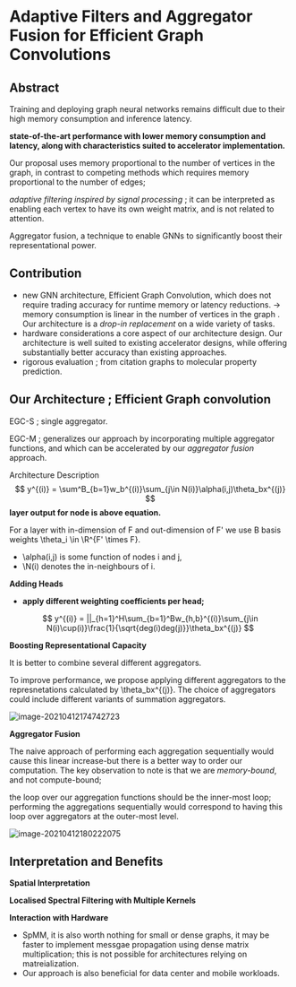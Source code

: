 # Adaptive Filters and Aggregator Fusion for Efficient Graph Convolutions



## Abstract

Training and deploying graph neural networks remains difficult due to their high memory consumption and inference latency.

**state-of-the-art performance with lower memory consumption and latency, along with characteristics suited to accelerator implementation.**

Our proposal uses memory proportional to the number of vertices in the graph, in contrast to competing methods which requires memory proportional to the number of edges; 

*adaptive filtering inspired by signal processing* ; it can be interpreted as enabling each vertex to have its own weight matrix, and is not related to attention.

Aggregator fusion, a technique to enable GNNs to significantly boost their representational power.



## Contribution

- new GNN architecture, Efficient Graph Convolution, which does not require trading accuracy for runtime memory or latency reductions. -> memory consumption is linear in the number of vertices in the graph . Our architecture is a *drop-in replacement* on a wide variety of tasks.
- hardware considerations a core aspect of our architecture design. Our architecture is well suited to existing accelerator designs, while offering substantially  better accuracy than existing approaches.
- rigorous evaluation ; from citation graphs to molecular property prediction.



## Our Architecture ; Efficient Graph convolution

EGC-S ; single aggregator.

EGC-M ; generalizes our approach by incorporating multiple aggregator functions, and which can be accelerated by our *aggregator fusion* approach.





Architecture Description
$$
y^{(i)} = \sum^B_{b=1}w_b^{(i)}\sum_{j\in N(i)}\alpha(i,j)\theta_bx^{(j)}
$$
**layer output for node is above equation.**

For a layer with in-dimension of F and out-dimension of F' we use B basis weights \theta_i \in \R^{F' \times F}.

- \alpha(i,j) is some function of nodes i and j,
- \N(i) denotes the in-neighbours of i.

**Adding Heads**

- **apply different weighting coefficients per head;** 

$$
y^{(i)} = ||_{h=1}^H\sum_{b=1}^Bw_{h,b}^{(i)}\sum_{j\in  N(i)\cup(i)}\frac{1}{\sqrt{deg(i)deg(j)}}\theta_bx^{(j)}
$$





**Boosting Representational Capacity**



It is better to combine several different aggregators.

To improve performance, we propose applying different aggregators to the represnetations calculated by \theta_bx^{(j)}. The choice of aggregators could include different variants of summation aggregators.



![image-20210412174742723](C:\Users\user\AppData\Roaming\Typora\typora-user-images\image-20210412174742723.png)



**Aggregator Fusion**

The naive approach of performing each aggregation sequentially would cause this linear increase-but there is a better way to order our computation. The key observation to note is that we are *memory-bound*, and not compute-bound;

the loop over our aggregation functions should be the inner-most loop; performing the aggregations sequentially would correspond to having this loop over aggregators at the outer-most level.

![image-20210412180222075](C:\Users\user\AppData\Roaming\Typora\typora-user-images\image-20210412180222075.png)





## Interpretation and Benefits



**Spatial Interpretation**





**Localised Spectral Filtering with Multiple Kernels**





**Interaction with Hardware**

- SpMM, it is also worth nothing for small or dense graphs, it may be faster to implement messgae propagation using dense matrix multiplication; this is not possible for architectures relying on matreialization.
- Our approach is also beneficial for data center and mobile workloads. 







